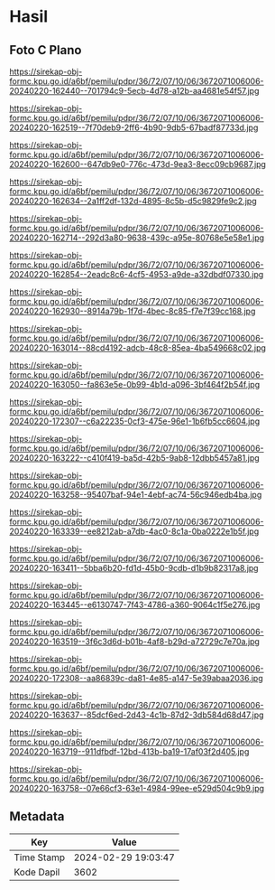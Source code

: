 # Hasil

## Foto C Plano

https://sirekap-obj-formc.kpu.go.id/a6bf/pemilu/pdpr/36/72/07/10/06/3672071006006-20240220-162440--701794c9-5ecb-4d78-a12b-aa4681e54f57.jpg

https://sirekap-obj-formc.kpu.go.id/a6bf/pemilu/pdpr/36/72/07/10/06/3672071006006-20240220-162519--7f70deb9-2ff6-4b90-9db5-67badf87733d.jpg

https://sirekap-obj-formc.kpu.go.id/a6bf/pemilu/pdpr/36/72/07/10/06/3672071006006-20240220-162600--647db9e0-776c-473d-9ea3-8ecc09cb9687.jpg

https://sirekap-obj-formc.kpu.go.id/a6bf/pemilu/pdpr/36/72/07/10/06/3672071006006-20240220-162634--2a1ff2df-132d-4895-8c5b-d5c9829fe9c2.jpg

https://sirekap-obj-formc.kpu.go.id/a6bf/pemilu/pdpr/36/72/07/10/06/3672071006006-20240220-162714--292d3a80-9638-439c-a95e-80768e5e58e1.jpg

https://sirekap-obj-formc.kpu.go.id/a6bf/pemilu/pdpr/36/72/07/10/06/3672071006006-20240220-162854--2eadc8c6-4cf5-4953-a9de-a32dbdf07330.jpg

https://sirekap-obj-formc.kpu.go.id/a6bf/pemilu/pdpr/36/72/07/10/06/3672071006006-20240220-162930--8914a79b-1f7d-4bec-8c85-f7e7f39cc168.jpg

https://sirekap-obj-formc.kpu.go.id/a6bf/pemilu/pdpr/36/72/07/10/06/3672071006006-20240220-163014--88cd4192-adcb-48c8-85ea-4ba549668c02.jpg

https://sirekap-obj-formc.kpu.go.id/a6bf/pemilu/pdpr/36/72/07/10/06/3672071006006-20240220-163050--fa863e5e-0b99-4b1d-a096-3bf464f2b54f.jpg

https://sirekap-obj-formc.kpu.go.id/a6bf/pemilu/pdpr/36/72/07/10/06/3672071006006-20240220-172307--c6a22235-0cf3-475e-96e1-1b6fb5cc6604.jpg

https://sirekap-obj-formc.kpu.go.id/a6bf/pemilu/pdpr/36/72/07/10/06/3672071006006-20240220-163222--c410f419-ba5d-42b5-9ab8-12dbb5457a81.jpg

https://sirekap-obj-formc.kpu.go.id/a6bf/pemilu/pdpr/36/72/07/10/06/3672071006006-20240220-163258--95407baf-94e1-4ebf-ac74-56c946edb4ba.jpg

https://sirekap-obj-formc.kpu.go.id/a6bf/pemilu/pdpr/36/72/07/10/06/3672071006006-20240220-163339--ee8212ab-a7db-4ac0-8c1a-0ba0222e1b5f.jpg

https://sirekap-obj-formc.kpu.go.id/a6bf/pemilu/pdpr/36/72/07/10/06/3672071006006-20240220-163411--5bba6b20-fd1d-45b0-9cdb-d1b9b82317a8.jpg

https://sirekap-obj-formc.kpu.go.id/a6bf/pemilu/pdpr/36/72/07/10/06/3672071006006-20240220-163445--e6130747-7f43-4786-a360-9064c1f5e276.jpg

https://sirekap-obj-formc.kpu.go.id/a6bf/pemilu/pdpr/36/72/07/10/06/3672071006006-20240220-163519--3f6c3d6d-b01b-4af8-b29d-a72729c7e70a.jpg

https://sirekap-obj-formc.kpu.go.id/a6bf/pemilu/pdpr/36/72/07/10/06/3672071006006-20240220-172308--aa86839c-da81-4e85-a147-5e39abaa2036.jpg

https://sirekap-obj-formc.kpu.go.id/a6bf/pemilu/pdpr/36/72/07/10/06/3672071006006-20240220-163637--85dcf6ed-2d43-4c1b-87d2-3db584d68d47.jpg

https://sirekap-obj-formc.kpu.go.id/a6bf/pemilu/pdpr/36/72/07/10/06/3672071006006-20240220-163719--911dfbdf-12bd-413b-ba19-17af03f2d405.jpg

https://sirekap-obj-formc.kpu.go.id/a6bf/pemilu/pdpr/36/72/07/10/06/3672071006006-20240220-163758--07e66cf3-63e1-4984-99ee-e529d504c9b9.jpg


## Metadata

| Key        | Value               |
| ---------- | ------------------- |
| Time Stamp | 2024-02-29 19:03:47 |
| Kode Dapil | 3602                |



